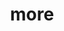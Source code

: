 ---
layout: page
title: more
nav: true
nav_order: 6
dropdown: false
children: 
    - title: cv
      permalink: /cv/
    # - title: divider
---
